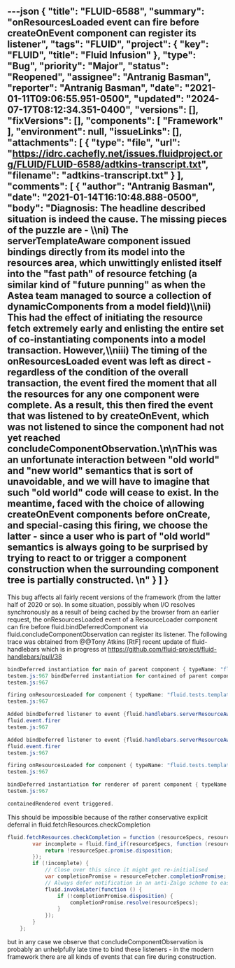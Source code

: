---json
{
  "title": "FLUID-6588",
  "summary": "onResourcesLoaded event can fire before createOnEvent component can register its listener",
  "tags": "FLUID",
  "project": {
    "key": "FLUID",
    "title": "Fluid Infusion"
  },
  "type": "Bug",
  "priority": "Major",
  "status": "Reopened",
  "assignee": "Antranig Basman",
  "reporter": "Antranig Basman",
  "date": "2021-01-11T09:06:55.951-0500",
  "updated": "2024-07-17T08:12:34.351-0400",
  "versions": [],
  "fixVersions": [],
  "components": [
    "Framework"
  ],
  "environment": null,
  "issueLinks": [],
  "attachments": [
    {
      "type": "file",
      "url": "https://idrc.cachefly.net/issues.fluidproject.org/FLUID/FLUID-6588/adtkins-transcript.txt",
      "filename": "adtkins-transcript.txt"
    }
  ],
  "comments": [
    {
      "author": "Antranig Basman",
      "date": "2021-01-14T16:10:48.888-0500",
      "body": "Diagnosis: The headline described situation is indeed the cause. The missing pieces of the puzzle are - \\\ni) The serverTemplateAware component issued bindings directly from its model into the resources area, which unwittingly enlisted itself into the \"fast path\" of resource fetching (a similar kind of \"future punning\" as when the Astea team managed to source a collection of dynamicComponents from a model field)\\\nii) This had the effect of initiating the resource fetch extremely early and enlisting the entire set of co-instantiating components into a model transaction. However,\\\niii) The timing of the onResourcesLoaded event was left as direct - regardless of the condition of the overall transaction, the event fired the moment that all the resources for any one component were complete. As a result, this then fired the event that was listened to by createOnEvent, which was not listened to since the component had not yet reached concludeComponentObservation.\n\nThis was an unfortunate interaction between \"old world\" and \"new world\" semantics that is sort of unavoidable, and we will have to imagine that such \"old world\" code will cease to exist. In the meantime, faced with the choice of allowing createOnEvent components before onCreate, and special-casing this firing, we choose the latter - since a user who is part of \"old world\" semantics is always going to be surprised by trying to react to or trigger a component construction when the surrounding component tree is partially constructed.&#x20;\n"
    }
  ]
}
---
This bug affects all fairly recent versions of the framework (from the latter half of 2020 or so). In some situation, possibly when I/O resolves synchronously as a result of being cached by the browser from an earlier request, the onResourcesLoaded event of a ResourceLoader component can fire before fluid.bindDeferredComponent via fluid.concludeComponentObservation can register its listener. The following trace was obtained from @@Tony Atkins \[RtF] recent update of fluid-handlebars which is in progress at <https://github.com/fluid-project/fluid-handlebars/pull/38>

```java
bindDeferred instantiation for main of parent component { typeName: "fluid.tests.templateAware.testEnvironment id: 7oh44guo-77" gradeNames: ["fluid.test.testEnvironment","fluid.tests.templateAware.testEnvironment"]} at path testEnvironment-7oh44guo-77 for event {that}.events.createFixtures
testem.js:967 bindDeferred instantiation for contained of parent component { typeName: "fluid.tests.templateAware.testEnvironment id: 7oh44guo-77" gradeNames: ["fluid.test.testEnvironment","fluid.tests.templateAware.testEnvironment"]} at path testEnvironment-7oh44guo-77 for event {that}.events.createFixtures
testem.js:967 

firing onResourcesLoaded for component { typeName: "fluid.tests.templateAware.serverResourceAware id: 7oh44guo-124" gradeNames: ["fluid.resourceLoader","fluid.handlebars.serverResourceAware","fluid.binder","fluid.binder.bindOnDomChange","fluid.baseViewComponent","fluid.handlebars.templateAware","fluid.handlebars.templateAware.serverResourceAware","fluid.tests.handlebars.templateAware.serverResourceAware","fluid.tests.templateAware.serverResourceAware"]} at path testEnvironment-7oh44guo-77.main
testem.js:967 

Added bindDeferred listener to event {fluid.handlebars.serverResourceAware}.events.onResourcesLoaded of component { typeName: "fluid.tests.templateAware.contained id: 7oh44guo-125" gradeNames: ["fluid.resourceLoader","fluid.handlebars.serverResourceAware","fluid.binder","fluid.binder.bindOnDomChange","fluid.baseViewComponent","fluid.handlebars.templateAware","fluid.handlebars.templateAware.serverResourceAware","fluid.tests.handlebars.templateAware.serverResourceAware","fluid.tests.templateAware.serverResourceAware","fluid.tests.templateAware.contained"]} at path testEnvironment-7oh44guo-77.contained:  
fluid.event.firer
testem.js:967 

Added bindDeferred listener to event {fluid.handlebars.serverResourceAware}.events.onResourcesLoaded of component { typeName: "fluid.tests.templateAware.serverResourceAware id: 7oh44guo-124" gradeNames: ["fluid.resourceLoader","fluid.handlebars.serverResourceAware","fluid.binder","fluid.binder.bindOnDomChange","fluid.baseViewComponent","fluid.handlebars.templateAware","fluid.handlebars.templateAware.serverResourceAware","fluid.tests.handlebars.templateAware.serverResourceAware","fluid.tests.templateAware.serverResourceAware"]} at path testEnvironment-7oh44guo-77.main:  
fluid.event.firer
testem.js:967 

firing onResourcesLoaded for component { typeName: "fluid.tests.templateAware.contained id: 7oh44guo-125" gradeNames: ["fluid.resourceLoader","fluid.handlebars.serverResourceAware","fluid.binder","fluid.binder.bindOnDomChange","fluid.baseViewComponent","fluid.handlebars.templateAware","fluid.handlebars.templateAware.serverResourceAware","fluid.tests.handlebars.templateAware.serverResourceAware","fluid.tests.templateAware.serverResourceAware","fluid.tests.templateAware.contained"]} at path testEnvironment-7oh44guo-77.contained
testem.js:967 

bindDeferred instantiation for renderer of parent component { typeName: "fluid.tests.templateAware.contained id: 7oh44guo-125" gradeNames: ["fluid.resourceLoader","fluid.handlebars.serverResourceAware","fluid.binder","fluid.binder.bindOnDomChange","fluid.baseViewComponent","fluid.handlebars.templateAware","fluid.handlebars.templateAware.serverResourceAware","fluid.tests.handlebars.templateAware.serverResourceAware","fluid.tests.templateAware.serverResourceAware","fluid.tests.templateAware.contained"]} at path testEnvironment-7oh44guo-77.contained for event {fluid.handlebars.serverResourceAware}.events.onResourcesLoaded
testem.js:967 

containedRendered event triggered.
```

This should be impossible because of the rather conservative explicit deferral in fluid.fetchResources.checkCompletion

```java
fluid.fetchResources.checkCompletion = function (resourceSpecs, resourceFetcher) {
        var incomplete = fluid.find_if(resourceSpecs, function (resourceSpec) {
            return !resourceSpec.promise.disposition;
        });
        if (!incomplete) {
            // Close over this since it might get re-initialised
            var completionPromise = resourceFetcher.completionPromise;
            // Always defer notification in an anti-Zalgo scheme to ease problems like FLUID-6202
            fluid.invokeLater(function () {
                if (!completionPromise.disposition) {
                    completionPromise.resolve(resourceSpecs);
                }
            });
        }
    };
```

but in any case we observe that concludeComponentObservation is probably an unhelpfully late time to bind these listeners - in the modern framework there are all kinds of events that can fire during construction.

        